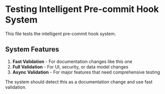 # Testing Intelligent Pre-commit Hook System

This file tests the intelligent pre-commit hook system.

## System Features

1. **Fast Validation** - For documentation changes like this one
2. **Full Validation** - For UI, security, or data model changes  
3. **Async Validation** - For major features that need comprehensive testing

The system should detect this as a documentation change and use fast validation.